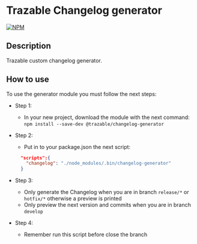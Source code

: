 # Trazable Changelog generator

[![NPM](https://img.shields.io/badge/NPM-red)](https://www.npmjs.com/)

## Description

Trazable custom changelog generator.

## How to use

To use the generator module you must follow the next steps:

- Step 1:
  - In your new project, download the module with the next command:
  `npm install --save-dev @trazable/changelog-generator`

- Step 2:
  - Put in to your package.json the next script:

  ```json
    "scripts":{
      "changelog": "./node_modules/.bin/changelog-generator"
    }
  ```

- Step 3:
  - Only generate the Changelog when you are in branch `release/*` or `hotfix/*` otherwise a preview is printed
  - Only preview the next version and commits when you are in branch `develop`

- Step 4:
  - Remember run this script before close the branch
